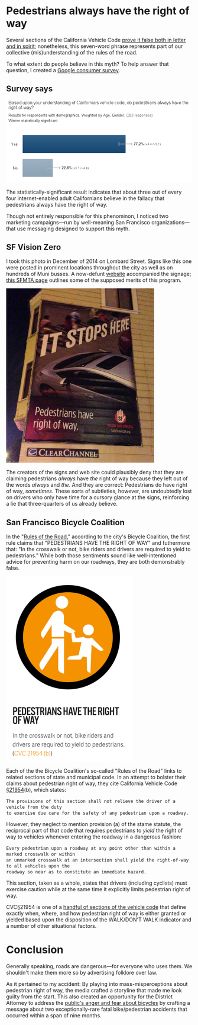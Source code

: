 # Pedestrians always have the right of way
Several sections of the California Vehicle Code [prove it false both in letter and in spirit](/rebuttals/pedestrian_right_of_way.md); nonetheless, this seven-word phrase represents part of our collective (mis)understanding of the rules of the road.

To what extent do people believe in this myth? To help answer that question, I created a [Google consumer survey](https://www.google.com/insights/consumersurveys/view?survey=c2ydxpcngiiig).

## Survey says

<img src="/assets/images/google-consumer-survey-pedestrian-right-of-way_2016-03-23.png"/>

The statistically-significant result indicates that about three out of every four internet-enabled adult Californians believe in the fallacy that pedestrians always have the right of way.

Though not entirely responsible for this phenominon, I noticed two marketing campaigns—run by well-meaning San Francisco organizations—that use messaging designed to support this myth.

## SF Vision Zero
I took this photo in December of 2014 on Lombard Street. Signs like this one were posted in prominent locations throughout the city as well as on hundreds of Muni busses. A now-defunt [website](http://safestreetssf.org) accompanied the signage; [this SFMTA page](https://www.sfmta.com/blog/safe-streets-sf) outlines some of the supposed merits of this program. 

<img width="400px" src="/assets/images/pedestrians-have-right-of-way_2014-12-13.jpg"/>

The creators of the signs and web site could plausibly deny that they are claiming pedestrians *always* have *the* right of way because they left out of the words *always* and *the*. And they are correct: Pedestrians do have right of way, *sometimes*. These sorts of subtleties, however, are undoubtedly lost on drivers who only have time for a cursory glance at the signs, reinforcing a lie that three-quarters of us already believe.

## San Francisco Bicycle Coalition
In the "[Rules of the Road](http://www.sfbike.org/resources/bicycle-law/rules-of-the-road/)," according to the city's Bicycle Coalition, the first rule claims that "PEDESTRIANS HAVE THE RIGHT OF WAY" and futhermore that: "In the crosswalk or not, bike riders and drivers are required to yield to pedestrians." While both those sentiments sound like well-intentioned advice for preventing harm on our roadways, they are both demonstrably false.

<img src="/assets/images/sf-bike-coalition-rules-of-the-road_2016_03_27.png"/>

Each of the the Bicycle Coalition's so-called "Rules of the Road" links to related sections of state and municipal code. In an attempt to bolster their claims about pedestrian right of way, they cite California Vehicle Code  [§21954](http://leginfo.legislature.ca.gov/faces/codes_displaySection.xhtml?lawCode=VEH&sectionNum=21954.)(b), which states:

```
The provisions of this section shall not relieve the driver of a vehicle from the duty
to exercise due care for the safety of any pedestrian upon a roadway.
```

However, they neglect to mention provision (a) of the stame statute, the reciprocal part of that code that requires pedestrians to *yield* the right of way to vehicles whenever entering the roadway in a dangerous fashion:

```
Every pedestrian upon a roadway at any point other than within a marked crosswalk or within
an unmarked crosswalk at an intersection shall yield the right-of-way to all vehicles upon the
roadway so near as to constitute an immediate hazard.
```

This section, taken as a whole, states that drivers (including cyclists) must exercise caution while at the same time it explicitly limits pedestrian right of way.

CVC§21954 is one of a [handful of sections of the vehicle code](/rebuttals/pedestrian_right_of_way.md) that define exactly when, where, and how pedestrian right of way is either granted or yielded based upon the disposition of the WALK/DON'T WALK indicator and a number of other situational factors.

# Conclusion
Generally speaking, roads are dangerous—for everyone who uses them. We shouldn't make them more so by advertising folklore over law.

As it pertained to my accident: By playing into mass-misperceptions about pedestrian right of way, the media crafted a storyline that made me look guilty from the start. This also created an opportunity for the District Attorney to address the [public's anger and fear about bicycles](/claims/rules_of_the_road.md) by crafting a message about two exceptionally-rare fatal bike/pedestrian accidents that occurred within a span of nine months.
